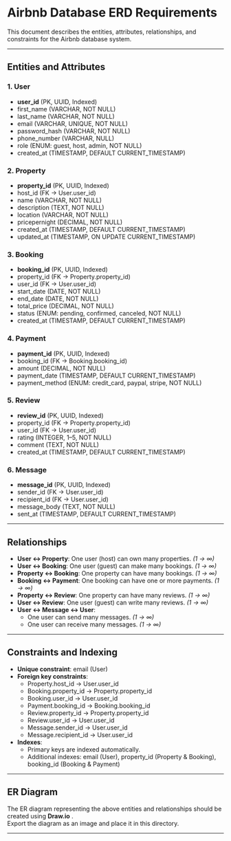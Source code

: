 # Airbnb Database ERD Requirements

This document describes the entities, attributes, relationships, and constraints for the Airbnb database system.  

---

## Entities and Attributes

### 1. User
- **user_id** (PK, UUID, Indexed)
- first_name (VARCHAR, NOT NULL)
- last_name (VARCHAR, NOT NULL)
- email (VARCHAR, UNIQUE, NOT NULL)
- password_hash (VARCHAR, NOT NULL)
- phone_number (VARCHAR, NULL)
- role (ENUM: guest, host, admin, NOT NULL)
- created_at (TIMESTAMP, DEFAULT CURRENT_TIMESTAMP)

### 2. Property
- **property_id** (PK, UUID, Indexed)
- host_id (FK → User.user_id)
- name (VARCHAR, NOT NULL)
- description (TEXT, NOT NULL)
- location (VARCHAR, NOT NULL)
- pricepernight (DECIMAL, NOT NULL)
- created_at (TIMESTAMP, DEFAULT CURRENT_TIMESTAMP)
- updated_at (TIMESTAMP, ON UPDATE CURRENT_TIMESTAMP)

### 3. Booking
- **booking_id** (PK, UUID, Indexed)
- property_id (FK → Property.property_id)
- user_id (FK → User.user_id)
- start_date (DATE, NOT NULL)
- end_date (DATE, NOT NULL)
- total_price (DECIMAL, NOT NULL)
- status (ENUM: pending, confirmed, canceled, NOT NULL)
- created_at (TIMESTAMP, DEFAULT CURRENT_TIMESTAMP)

### 4. Payment
- **payment_id** (PK, UUID, Indexed)
- booking_id (FK → Booking.booking_id)
- amount (DECIMAL, NOT NULL)
- payment_date (TIMESTAMP, DEFAULT CURRENT_TIMESTAMP)
- payment_method (ENUM: credit_card, paypal, stripe, NOT NULL)

### 5. Review
- **review_id** (PK, UUID, Indexed)
- property_id (FK → Property.property_id)
- user_id (FK → User.user_id)
- rating (INTEGER, 1–5, NOT NULL)
- comment (TEXT, NOT NULL)
- created_at (TIMESTAMP, DEFAULT CURRENT_TIMESTAMP)

### 6. Message
- **message_id** (PK, UUID, Indexed)
- sender_id (FK → User.user_id)
- recipient_id (FK → User.user_id)
- message_body (TEXT, NOT NULL)
- sent_at (TIMESTAMP, DEFAULT CURRENT_TIMESTAMP)

---

## Relationships

- **User ↔ Property**: One user (host) can own many properties. *(1 → ∞)*
- **User ↔ Booking**: One user (guest) can make many bookings. *(1 → ∞)*
- **Property ↔ Booking**: One property can have many bookings. *(1 → ∞)*
- **Booking ↔ Payment**: One booking can have one or more payments. *(1 → ∞)*
- **Property ↔ Review**: One property can have many reviews. *(1 → ∞)*
- **User ↔ Review**: One user (guest) can write many reviews. *(1 → ∞)*
- **User ↔ Message ↔ User**:  
  - One user can send many messages. *(1 → ∞)*  
  - One user can receive many messages. *(1 → ∞)*

---

## Constraints and Indexing
- **Unique constraint**: email (User)
- **Foreign key constraints**:
  - Property.host_id → User.user_id
  - Booking.property_id → Property.property_id
  - Booking.user_id → User.user_id
  - Payment.booking_id → Booking.booking_id
  - Review.property_id → Property.property_id
  - Review.user_id → User.user_id
  - Message.sender_id → User.user_id
  - Message.recipient_id → User.user_id
- **Indexes**:
  - Primary keys are indexed automatically.
  - Additional indexes: email (User), property_id (Property & Booking), booking_id (Booking & Payment)

---

## ER Diagram
The ER diagram representing the above entities and relationships should be created using **Draw.io** .  
Export the diagram as an image and place it in this directory.

---

